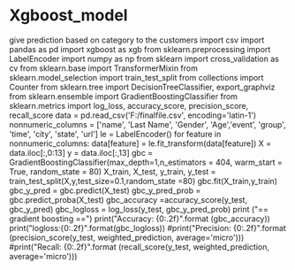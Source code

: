 # Xgboost_model
give prediction based on category to the customers
import csv
import pandas as pd
import xgboost as xgb
from sklearn.preprocessing import LabelEncoder
import numpy as np
from sklearn import cross_validation as cv
from sklearn.base import TransformerMixin
from sklearn.model_selection import train_test_split
from collections import Counter
from sklearn.tree import DecisionTreeClassifier, export_graphviz
from sklearn.ensemble import GradientBoostingClassifier
from sklearn.metrics import log_loss, accuracy_score, precision_score, recall_score
data = pd.read_csv('F:/finalfile.csv', encoding='latin-1')
nonnumeric_columns = ['name', 'Last Name', 'Gender', 'Age','event', 'group', 'time', 'city', 'state', 'url']
le = LabelEncoder()
for feature in nonnumeric_columns:
    data[feature] = le.fit_transform(data[feature])
X = data.iloc[:,0:13]
y = data.iloc[:,13]
gbc = GradientBoostingClassifier(max_depth=1,n_estimators = 404, warm_start = True, random_state = 80)
X_train, X_test, y_train, y_test = train_test_split(X,y,test_size=0.1,random_state =80)
gbc.fit(X_train,y_train)
gbc_y_pred = gbc.predict(X_test)
gbc_y_pred_prob = gbc.predict_proba(X_test)
gbc_accuracy =accuracy_score(y_test, gbc_y_pred)
gbc_logloss = log_loss(y_test, gbc_y_pred_prob)
print ("== gradient boosting ==")
print("Accuracy: {0:.2f}".format (gbc_accuracy))
print("logloss:{0:.2f}".format(gbc_logloss))
#print("Precision: {0:.2f}".format (precision_score(y_test, weighted_prediction, average='micro')))
#print("Recall: {0:.2f}".format (recall_score(y_test, weighted_prediction, average='micro')))
